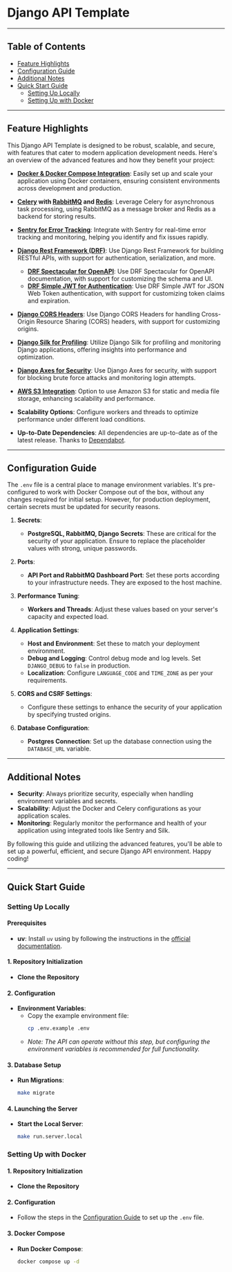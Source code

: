 # Django API Template

---

## Table of Contents
- [Feature Highlights](#feature-highlights)
- [Configuration Guide](#configuration-guide)
- [Additional Notes](#additional-notes)
- [Quick Start Guide](#quick-start-guide)
   - [Setting Up Locally](#setting-up-locally)
   - [Setting Up with Docker](#setting-up-with-docker)

---

## Feature Highlights

This Django API Template is designed to be robust, scalable, and secure, with features that cater to modern application development needs. Here's an overview of the advanced features and how they benefit your project:

- **[Docker & Docker Compose Integration](https://docs.docker.com/compose/)**: Easily set up and scale your application using Docker containers, ensuring consistent environments across development and production.

- **[Celery](https://docs.celeryq.dev/en/stable/django/first-steps-with-django.html) with [RabbitMQ](https://rabbitmq.com/) and [Redis](https://redis.io/)**: Leverage Celery for asynchronous task processing, using RabbitMQ as a message broker and Redis as a backend for storing results.

- **[Sentry for Error Tracking](https://sentry.io/)**: Integrate with Sentry for real-time error tracking and monitoring, helping you identify and fix issues rapidly.

- **[Django Rest Framework (DRF)](https://www.django-rest-framework.org/)**: Use Django Rest Framework for building RESTful APIs, with support for authentication, serialization, and more.
   - **[DRF Spectacular for OpenAPI](https://drf-spectacular.readthedocs.io/)**: Use DRF Spectacular for OpenAPI documentation, with support for customizing the schema and UI.
   - **[DRF Simple JWT for Authentication](https://django-rest-framework-simplejwt.readthedocs.io/)**: Use DRF Simple JWT for JSON Web Token authentication, with support for customizing token claims and expiration.

- **[Django CORS Headers](https://pypi.org/project/django-cors-headers/)**: Use Django CORS Headers for handling Cross-Origin Resource Sharing (CORS) headers, with support for customizing origins.

- **[Django Silk for Profiling](https://pypi.org/project/django-silk/)**: Utilize Django Silk for profiling and monitoring Django applications, offering insights into performance and optimization.

- **[Django Axes for Security](https://django-axes.readthedocs.io/)**: Use Django Axes for security, with support for blocking brute force attacks and monitoring login attempts.

- **[AWS S3 Integration](https://django-storages.readthedocs.io/en/latest/backends/amazon-S3.html)**: Option to use Amazon S3 for static and media file storage, enhancing scalability and performance.

- **Scalability Options**: Configure workers and threads to optimize performance under different load conditions.

- **Up-to-Date Dependencies**: All dependencies are up-to-date as of the latest release. Thanks to [Dependabot](https://dependabot.com/).

---

## Configuration Guide

The `.env` file is a central place to manage environment variables. It's pre-configured to work with Docker Compose out of the box, without any changes required for initial setup. However, for production deployment, certain secrets must be updated for security reasons.

1. **Secrets**:
   - **PostgreSQL, RabbitMQ, Django Secrets**: These are critical for the security of your application. Ensure to replace the placeholder values with strong, unique passwords.

2. **Ports**:
   - **API Port and RabbitMQ Dashboard Port**: Set these ports according to your infrastructure needs. They are exposed to the host machine.

3. **Performance Tuning**:
   - **Workers and Threads**: Adjust these values based on your server's capacity and expected load.

4. **Application Settings**:
   - **Host and Environment**: Set these to match your deployment environment.
   - **Debug and Logging**: Control debug mode and log levels. Set `DJANGO_DEBUG` to `false` in production.
   - **Localization**: Configure `LANGUAGE_CODE` and `TIME_ZONE` as per your requirements.

5. **CORS and CSRF Settings**:
   - Configure these settings to enhance the security of your application by specifying trusted origins.

6. **Database Configuration**:
   - **Postgres Connection**: Set up the database connection using the `DATABASE_URL` variable.

---

## Additional Notes
- **Security**: Always prioritize security, especially when handling environment variables and secrets.
- **Scalability**: Adjust the Docker and Celery configurations as your application scales.
- **Monitoring**: Regularly monitor the performance and health of your application using integrated tools like Sentry and Silk.

By following this guide and utilizing the advanced features, you'll be able to set up a powerful, efficient, and secure Django API environment. Happy coding!

---

## Quick Start Guide

### Setting Up Locally

#### Prerequisites

- **uv**: Install `uv` using by following the instructions in the [official documentation](https://github.com/astral-sh/uv?tab=readme-ov-file#installation).

#### 1. Repository Initialization
   - **Clone the Repository**

#### 2. Configuration
   - **Environment Variables**:
     - Copy the example environment file:
       ```bash
       cp .env.example .env
       ```
     - _Note: The API can operate without this step, but configuring the environment variables is recommended for full functionality._

#### 3. Database Setup
   - **Run Migrations**:
     ```bash
     make migrate
     ```

#### 4. Launching the Server
   - **Start the Local Server**:
     ```bash
     make run.server.local
     ```

### Setting Up with Docker

#### 1. Repository Initialization
   - **Clone the Repository**

#### 2. Configuration
   - Follow the steps in the [Configuration Guide](#configuration-guide) to set up the `.env` file.

#### 3. Docker Compose
   - **Run Docker Compose**:
     ```bash
     docker compose up -d
     ```
